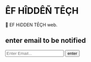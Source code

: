 <!DOCTYPE html>
<html lang="en">
<head>
				<meta charset="UTF-8">
				<title>com.ef hidden tech famv</title>
</head>
<body>
				
</body>
</html><!DOCTYPE html>
<html>
<head>
   <title>EF HiDDEN TĒÇH </title>
</head>
<body>
   <h1> ÊF HÎDDÊÑ TĒÇH</h1>
   <p> 🤖 EF HiDDEN TĒÇH web. </p>
</body>
</html>
<section id="newsletter">
      <div class="container">
        <h1>enter email to be notified</h1>
        <form>
          <input type="email" placeholder="Enter Email..." required>
          <button type="submit" class="button_1">enter</button>
        </form>
      </div>
    </section>
